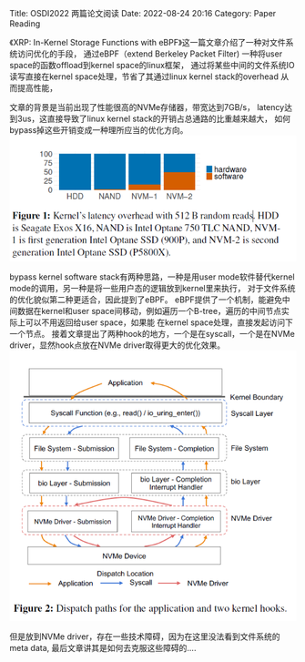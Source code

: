 Title: OSDI2022 两篇论文阅读
Date: 2022-08-24 20:16
Category: Paper Reading

《XRP: In-Kernel Storage Functions with eBPF》这一篇文章介绍了一种对文件系统访问优化的手段，
通过eBPF（extend Berkeley Packet Filter) 一种将user space的函数offload到kernel space的linux框架，
通过将某些中间的文件系统IO读写直接在kernel space处理，节省了其通过linux kernel stack的overhead 从而提高性能，

文章的背景是当前出现了性能很高的NVMe存储器，带宽达到7GB/s， latency达到3us，这直接导致了linux kernel stack的开销占总通路的比重越来越大，
如何bypass掉这些开销变成一种理所应当的优化方向。
![Kernel’s latency overhead with 512 B random reads](/images/overhead.png)

bypass kernel software stack有两种思路，一种是用user mode软件替代kernel mode的调用，另一种是将一些用户态的逻辑放到kernel里来执行，
对于文件系统的优化貌似第二种更适合，因此提到了eBPF。
eBPF提供了一个机制，能避免中间数据在kernel和user space间移动，例如遍历一个B-tree，遍历的中间节点实际上可以不用返回给user space，如果能
在kernel space处理，直接发起访问下一个节点。
接着文章提出了两种hook的地方，一个是在syscall，一个是在NVMe driver，显然hook点放在NVMe driver取得更大的优化效果。
![two hook point](/images/two-kernel-hook.png)

但是放到NVMe driver，存在一些技术障碍，因为在这里没法看到文件系统的meta data, 最后文章讲其是如何去克服这些障碍的....
